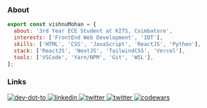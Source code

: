 ### About

```js
export const vishnuMohan = {
  about: '3rd Year ECE Student at KITS, Coimbatore',
  interests: ['FrontEnd Web Development', 'IOT'],
  skills: ['HTML', 'CSS', 'JavaScript', 'ReactJS', 'Python'],
  stack: ['ReactJS', 'NextJS', 'TailwindCSS', 'Vercel'],
  tools: ['VSCode', 'Yarn/NPM', 'Git', 'WSL'],
};
```

### Links

<p>
  <a href="https://dev.to/vishnumohanrk">
    <img src="https://img.shields.io/badge/DEV.TO-4F46E5.svg?&style=for-the-badge" alt="dev-dot-to" />
  </a>
  <a href="https://www.linkedin.com/in/vishnumohanrk/">
    <img src="https://img.shields.io/badge/LinkedIn-4F46E5.svg?&style=for-the-badge" alt="linkedin" />
  </a>
  <a href="https://twitter.com/vishnumohanrk">
    <img src="https://img.shields.io/badge/twitter-4F46E5.svg?&style=for-the-badge" alt="twitter" />
  </a>
  <a href="https://github.com/vishnumohanrk?tab=repositories">
    <img src="https://img.shields.io/badge/repositories-4F46E5.svg?&style=for-the-badge" alt="twitter" />
  </a>
  <a href="https://www.codewars.com/users/vishnumohanrk">
    <img src="https://img.shields.io/badge/codewars-4F46E5.svg?&style=for-the-badge" alt="codewars" />
  </a>
</p>


